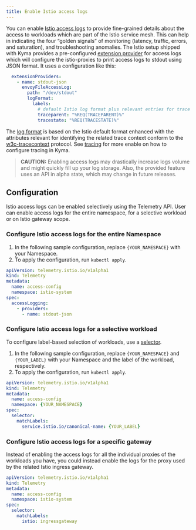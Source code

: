 ```yaml
---
title: Enable Istio access logs
---
```


You can enable [Istio access logs](https://istio.io/latest/docs/tasks/observability/logs/access-log/) to provide fine-grained details about the access to workloads which are part of the Istio service mesh. This can help in indicating the four “golden signals” of monitoring (latency, traffic, errors, and saturation), and troubleshooting anomalies.
The Istio setup shipped with Kyma provides a pre-configured [extension provider](https://istio.io/latest/docs/tasks/observability/telemetry) for access logs which will configure the istio-proxies to print access logs to stdout using JSON format. It uses a configuration like this:
```yaml
  extensionProviders:
    - name: stdout-json
      envoyFileAccessLog:
        path: "/dev/stdout"
        logFormat:
          labels:
            # default Istio log format plus relevant entries for trace context
            traceparent: "%REQ(TRACEPARENT)%"
            tracestate: "%REQ(TRACESTATE)%"

```
The [log format](https://github.com/kyma-project/kyma/blob/main/resources/istio/values.yaml#L62) is based on the Istio default format enhanced with the attributes relevant for identifying the related trace context conform to the [w3c-tracecontext](https://www.w3.org/TR/trace-context/) protocol. See [tracing](./../../01-overview/main-areas/telemetry/telemetry-03-traces.md) for more enable on how to configure tracing in Kyma.

>**CAUTION:** Enabling access logs may drastically increase logs volume and might quickly fill up your log storage. Also, the provided feature uses an API in alpha state, which may change in future releases.

## Configuration

Istio access logs can be enabled selectively using the Telemetry API. User can enable access logs for the entire namespace, for a selective workload or on Istio gateway scope.

### Configure Istio access logs for the entire Namespace

1. In the following sample configuration, replace `{YOUR_NAMESPACE}` with your Namespace.
2. To apply the configuration, run `kubectl apply`.

```yaml
apiVersion: telemetry.istio.io/v1alpha1
kind: Telemetry
metadata:
  name: access-config
  namespace: istio-system
spec:
  accessLogging:
    - providers:
      - name: stdout-json
```

### Configure Istio access logs for a selective workload

To configure label-based selection of workloads, use a [selector](https://istio.io/latest/docs/reference/config/type/workload-selector/#WorkloadSelector).
1. In the following sample configuration, replace `{YOUR_NAMESPACE}` and `{YOUR_LABEL}` with your Namespace and the label of the workload, respectively.
2. To apply the configuration, run `kubectl apply`.

```yaml
apiVersion: telemetry.istio.io/v1alpha1
kind: Telemetry
metadata:
  name: access-config
  namespace: {YOUR_NAMESPACE}
spec:
  selector:
    matchLabels:
      service.istio.io/canonical-name: {YOUR_LABEL}
```

### Configure Istio access logs for a specific gateway

Instead of enabling the access logs for all the individual proxies of the workloads you have, you could instead enable the logs for the proxy used by the related Istio ingress gateway.

```yaml
apiVersion: telemetry.istio.io/v1alpha1
kind: Telemetry
metadata:
  name: access-config
  namespace: istio-system
spec:
  selector:
    matchLabels:
      istio: ingressgateway
```